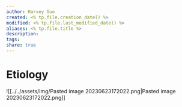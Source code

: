 ```yaml
---
author: Harvey Guo
created: <% tp.file.creation_date() %>
modified: <% tp.file.last_modified_date() %>
aliases: <% tp.file.title %>
description:
tags:
share: true
---
```


# Etiology
![[../../assets/img/Pasted image 20230623172022.png|Pasted image 20230623172022.png]]